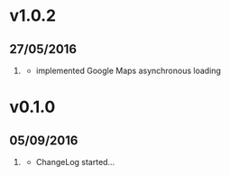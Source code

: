 # v1.0.2
## 27/05/2016

1. [](#improved)
    * implemented Google Maps asynchronous loading

# v0.1.0
##  05/09/2016

1. [](#new)
    * ChangeLog started...
